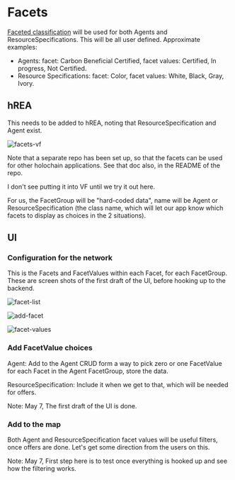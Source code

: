 # Facets

[Faceted classification](https://en.wikipedia.org/wiki/Faceted_classification) will be used for both Agents and ResourceSpecifications. This will be all user defined. Approximate examples:
* Agents: facet: Carbon Beneficial Certified, facet values: Certified, In progress, Not Certified.
* Resource Specifications: facet: Color, facet values: White, Black, Gray, Ivory.

## hREA

This needs to be added to hREA, noting that ResourceSpecification and Agent exist.

![facets-vf](https://user-images.githubusercontent.com/3776081/235470953-1a5b9e60-f8cc-4eb1-b4e0-7b0933804fd4.png)

Note that a separate repo has been set up, so that the facets can be used for other holochain applications. See that doc also, in the README of the repo.

I don't see putting it into VF until we try it out here.

For us, the FacetGroup will be "hard-coded data", name will be Agent or ResourceSpecification (the class name, which will let our app know which facets to display as choices in the 2 situations).

## UI

### Configuration for the network

This is the Facets and FacetValues within each Facet, for each FacetGroup. These are screen shots of the first draft of the UI, before hooking up to the backend. 

![facet-list](https://user-images.githubusercontent.com/3776081/236702038-9e7b5a7b-5bd1-49ad-b826-bec293adb0fa.png)

![add-facet](https://user-images.githubusercontent.com/3776081/236702046-aff7675e-c309-4aa1-8812-1eaf534b58e2.png)

![facet-values](https://user-images.githubusercontent.com/3776081/236702049-47c07f88-7c93-4b50-ba20-6111f95b27bc.png)

### Add FacetValue choices

Agent: Add to the Agent CRUD form a way to pick zero or one FacetValue for each Facet in the Agent FacetGroup, store the data.

ResourceSpecification: Include it when we get to that, which will be needed for offers.

Note: May 7, The first draft of the UI is done.

### Add to the map

Both Agent and ResourceSpecification facet values will be useful filters, once offers are done.  Let's get some direction from the users on this.

Note: May 7, First step here is to test once everything is hooked up and see how the filtering works.

